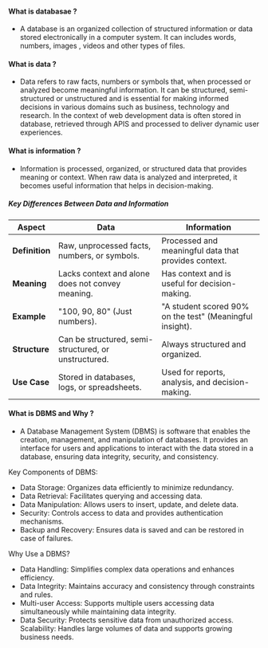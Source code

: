 #### What is databasae ?

- A database is an organized collection of structured information or data stored electronically in a computer system. It can includes words, numbers, images , videos and other types of files.

#### What is data ?

- Data refers to raw facts, numbers or symbols that, when processed or analyzed become meaningful information. It can be structured, semi-structured or unstructured and is essential for making informed decisions in various domains such as business, technology and research. In the context of web development data is often stored in database, retrieved through APIS and processed to deliver dynamic user experiences.

#### What is information ?

- Information is processed, organized, or structured data that provides meaning or context. When raw data is analyzed and interpreted, it becomes useful information that helps in decision-making.

##### Key Differences Between Data and Information

| **Aspect**     | **Data**                                             | **Information**                                          |
| -------------- | ---------------------------------------------------- | -------------------------------------------------------- |
| **Definition** | Raw, unprocessed facts, numbers, or symbols.         | Processed and meaningful data that provides context.     |
| **Meaning**    | Lacks context and alone does not convey meaning.     | Has context and is useful for decision-making.           |
| **Example**    | "100, 90, 80" (Just numbers).                        | "A student scored 90% on the test" (Meaningful insight). |
| **Structure**  | Can be structured, semi-structured, or unstructured. | Always structured and organized.                         |
| **Use Case**   | Stored in databases, logs, or spreadsheets.          | Used for reports, analysis, and decision-making.         |

#### What is DBMS and Why ?

- A Database Management System (DBMS) is software that enables the creation, management, and manipulation of databases. It provides an interface for users and applications to interact with the data stored in a database, ensuring data integrity, security, and consistency.

Key Components of DBMS:

- Data Storage: Organizes data efficiently to minimize redundancy.
- Data Retrieval: Facilitates querying and accessing data.
- Data Manipulation: Allows users to insert, update, and delete data.
- Security: Controls access to data and provides authentication mechanisms.
- Backup and Recovery: Ensures data is saved and can be restored in case of failures.

Why Use a DBMS?

- Data Handling: Simplifies complex data operations and enhances efficiency.
- Data Integrity: Maintains accuracy and consistency through constraints and rules.
- Multi-user Access: Supports multiple users accessing data simultaneously while maintaining data integrity.
- Data Security: Protects sensitive data from unauthorized access.
  Scalability: Handles large volumes of data and supports growing business needs.

